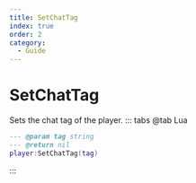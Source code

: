 ```yaml
---
title: SetChatTag
index: true
order: 2
category:
  - Guide
---
```


# SetChatTag
Sets the chat tag of the player.
::: tabs
@tab Lua
```lua
--- @param tag string
--- @return nil
player:SetChatTag(tag)
```

:::